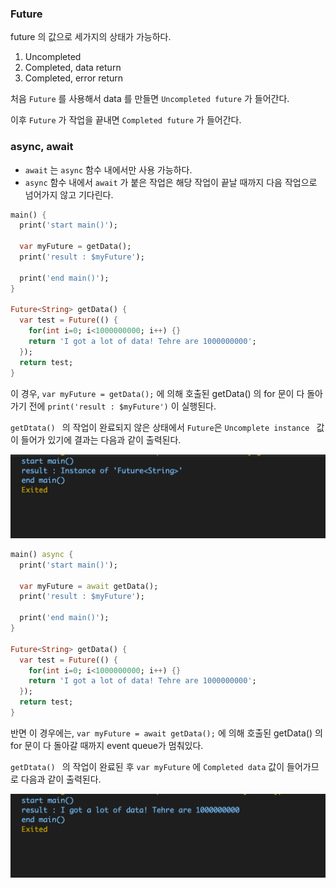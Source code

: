 ### Future

future 의 값으로 세가지의 상태가 가능하다.

1. Uncompleted
2. Completed, data return
3. Completed, error return



처음 `Future` 를 사용해서 data 를 만들면 `Uncompleted future` 가 들어간다.

이후 `Future` 가 작업을 끝내면 `Completed future` 가 들어간다.



### async, await

- `await` 는 `async` 함수 내에서만 사용 가능하다.
- `async` 함수 내에서 `await` 가 붙은 작업은 해당 작업이 끝날 때까지 다음 작업으로 넘어가지 않고 기다린다.



```dart
main() {
  print('start main()');

  var myFuture = getData();
  print('result : $myFuture');

  print('end main()');
}

Future<String> getData() {
  var test = Future(() {
    for(int i=0; i<1000000000; i++) {}
    return 'I got a lot of data! Tehre are 1000000000';
  });
  return test; 
}
```



이 경우, `var myFuture = getData();` 에 의해 호출된 getData() 의 for 문이 다 돌아가기 전에 `print('result : $myFuture')` 이 실행된다.

`getDtata() ` 의 작업이 완료되지 않은 상태에서 `Future`은 `Uncomplete instance ` 값이 들어가 있기에 결과는 다음과 같이 출력된다.



![Fig1](https://github.com/y00njaekim/y00njaekim.github.io/blob/master/_posts/flutter/2021-08-15-future-async-await.md/img/fig1.png)



```Dart
main() async {
  print('start main()');

  var myFuture = await getData();
  print('result : $myFuture');

  print('end main()');
}

Future<String> getData() {
  var test = Future(() {
    for(int i=0; i<1000000000; i++) {}
    return 'I got a lot of data! Tehre are 1000000000';
  });
  return test; 
}
```



반면 이 경우에는, `var myFuture = await getData();` 에 의해 호출된 getData() 의 for 문이 다 돌아갈 때까지 event queue가 멈춰있다.

`getDtata() ` 의 작업이 완료된 후 `var myFuture` 에 `Completed data` 값이 들어가므로 다음과 같이 출력된다.



![Fig2](https://github.com/y00njaekim/y00njaekim.github.io/blob/master/_posts/flutter/2021-08-15-future-async-await.md/img/fig2.png)

